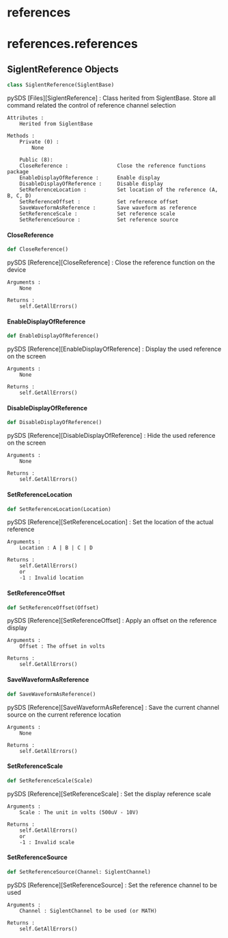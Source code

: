 <a id="references"></a>

# references

<a id="references.references"></a>

# references.references

<a id="references.references.SiglentReference"></a>

## SiglentReference Objects

```python
class SiglentReference(SiglentBase)
```

pySDS [Files][SiglentReference] :   Class herited from SiglentBase.
                                    Store all command related the control of reference channel selection

    Attributes :
        Herited from SiglentBase

    Methods :
        Private (0) :
            None

        Public (8):
        CloseReference :                Close the reference functions package
        EnableDisplayOfReference :      Enable display
        DisableDisplayOfReference :     Disable display
        SetReferenceLocation :          Set location of the reference (A, B, C, D)
        SetReferenceOffset :            Set reference offset
        SaveWaveformAsReference :       Save waveform as reference
        SetReferenceScale :             Set reference scale
        SetReferenceSource :            Set reference source

<a id="references.references.SiglentReference.CloseReference"></a>

#### CloseReference

```python
def CloseReference()
```

pySDS [Reference][CloseReference] : Close the reference function on the device

    Arguments :
        None

    Returns :
        self.GetAllErrors()

<a id="references.references.SiglentReference.EnableDisplayOfReference"></a>

#### EnableDisplayOfReference

```python
def EnableDisplayOfReference()
```

pySDS [Reference][EnableDisplayOfReference] : Display the used reference on the screen

    Arguments :
        None

    Returns :
        self.GetAllErrors()

<a id="references.references.SiglentReference.DisableDisplayOfReference"></a>

#### DisableDisplayOfReference

```python
def DisableDisplayOfReference()
```

pySDS [Reference][DisableDisplayOfReference] : Hide the used reference on the screen

    Arguments :
        None

    Returns :
        self.GetAllErrors()

<a id="references.references.SiglentReference.SetReferenceLocation"></a>

#### SetReferenceLocation

```python
def SetReferenceLocation(Location)
```

pySDS [Reference][SetReferenceLocation] : Set the location of the actual reference

    Arguments :
        Location : A | B | C | D

    Returns :
        self.GetAllErrors()
        or
        -1 : Invalid location

<a id="references.references.SiglentReference.SetReferenceOffset"></a>

#### SetReferenceOffset

```python
def SetReferenceOffset(Offset)
```

pySDS [Reference][SetReferenceOffset] : Apply an offset on the reference display

    Arguments :
        Offset : The offset in volts

    Returns :
        self.GetAllErrors()

<a id="references.references.SiglentReference.SaveWaveformAsReference"></a>

#### SaveWaveformAsReference

```python
def SaveWaveformAsReference()
```

pySDS [Reference][SaveWaveformAsReference] : Save the current channel source on the current reference location

    Arguments :
        None

    Returns :
        self.GetAllErrors()

<a id="references.references.SiglentReference.SetReferenceScale"></a>

#### SetReferenceScale

```python
def SetReferenceScale(Scale)
```

pySDS [Reference][SetReferenceScale] : Set the display reference scale

    Arguments :
        Scale : The unit in volts (500uV - 10V)

    Returns :
        self.GetAllErrors()
        or
        -1 : Invalid scale

<a id="references.references.SiglentReference.SetReferenceSource"></a>

#### SetReferenceSource

```python
def SetReferenceSource(Channel: SiglentChannel)
```

pySDS [Reference][SetReferenceSource] : Set the reference channel to be used

    Arguments :
        Channel : SiglentChannel to be used (or MATH)

    Returns :
        self.GetAllErrors()

